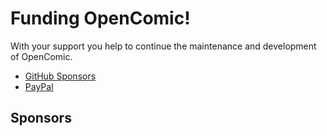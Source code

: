 # Funding OpenComic!

With your support you help to continue the maintenance and development of OpenComic.

- [GitHub Sponsors](https://github.com/sponsors/ollm/)
- [PayPal](https://paypal.me/ollm97)

## Sponsors

<!-- sponsors --><!-- sponsors -->